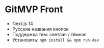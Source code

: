 # GitMVP Front
- Next.js 14
- Русские названия кнопок
- Поддержка тем: светлая / тёмная
- Установить: `npm install && npm run dev`
